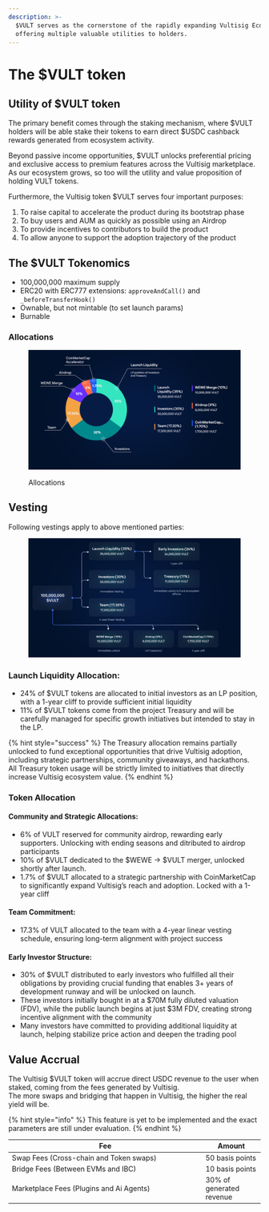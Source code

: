 ```yaml
---
description: >-
  $VULT serves as the cornerstone of the rapidly expanding Vultisig Ecosystem,
  offering multiple valuable utilities to holders.
---
```


# The $VULT token

## Utility of $VULT token

The primary benefit comes through the staking mechanism, where $VULT holders will be able stake their tokens to earn direct $USDC cashback rewards generated from ecosystem activity.

Beyond passive income opportunities, $VULT unlocks preferential pricing and exclusive access to premium features across the Vultisig marketplace. As our ecosystem grows, so too will the utility and value proposition of holding VULT tokens.

Furthermore, the Vultisig token $VULT serves four important purposes:

1. To raise capital to accelerate the product during its bootstrap phase
2. To buy users and AUM as quickly as possible using an Airdrop
3. To provide incentives to contributors to build the product
4. To allow anyone to support the adoption trajectory of the product

## The $VULT Tokenomics

* 100,000,000 maximum supply
* ERC20 with ERC777 extensions: `approveAndCall()` and `_beforeTransferHook()`
* Ownable, but not mintable (to set launch params)
* Burnable

### Allocations

<figure><img src="../.gitbook/assets/Tokenomics.png" alt=""><figcaption><p>Allocations</p></figcaption></figure>

## Vesting

Following vestings apply to above mentioned parties:



<figure><img src="../.gitbook/assets/Tokenomics 7.png" alt=""><figcaption></figcaption></figure>

### **Launch Liquidity Allocation:**

* 24% of $VULT tokens are allocated to initial investors as an LP position, with a 1-year cliff to provide sufficient initial liquidity
* 11% of $VULT tokens come from the project Treasury and will be carefully managed for specific growth initiatives but intended to stay in the LP.

{% hint style="success" %}
The Treasury allocation remains partially unlocked to fund exceptional opportunities that drive Vultisig adoption, including strategic partnerships, community giveaways, and hackathons. \
All Treasury token usage will be strictly limited to initiatives that directly increase Vultisig ecosystem value.
{% endhint %}

### **Token Allocation**

#### **Community and Strategic Allocations:**

* 6% of VULT reserved for community airdrop, rewarding early supporters. Unlocking with ending seasons and ditributed to airdrop participants
* 10% of $VULT dedicated to the $WEWE → $VULT merger, unlocked shortly after launch.&#x20;
* 1.7% of $VULT allocated to a strategic partnership with CoinMarketCap to significantly expand Vultisig’s reach and adoption. Locked with a 1-year cliff

#### **Team Commitment:**

* 17.3% of VULT allocated to the team with a 4-year linear vesting schedule, ensuring long-term alignment with project success

#### **Early Investor Structure:**

* 30% of $VULT distributed to early investors who fulfilled all their obligations by providing crucial funding that enables 3+ years of development runway and will be unlocked on launch.
* These investors initially bought in at a $70M fully diluted valuation (FDV), while the public launch begins at just $3M FDV, creating strong incentive alignment with the community
* Many investors have committed to providing additional liquidity at launch, helping stabilize price action and deepen the trading pool

## Value Accrual

The Vultisig $VULT token will accrue direct USDC revenue to the user when staked, coming from the fees generated by Vultisig.\
The more swaps and bridging that happen in Vultisig, the higher the real yield will be.

{% hint style="info" %}
This feature is yet to be implemented and the exact parameters are still under evaluation.
{% endhint %}

<table><thead><tr><th width="373">Fee</th><th>Amount</th></tr></thead><tbody><tr><td>Swap Fees (Cross-chain and Token swaps)</td><td>50 basis points</td></tr><tr><td>Bridge Fees (Between EVMs and IBC)</td><td>10 basis points</td></tr><tr><td>Marketplace Fees (Plugins and Ai Agents)</td><td>30% of generated revenue</td></tr></tbody></table>
